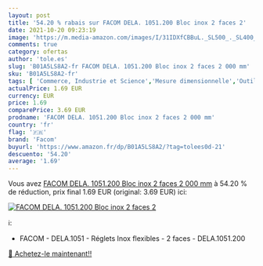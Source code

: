 ```yaml
---
layout: post
title: '54.20 % rabais sur FACOM DELA. 1051.200 Bloc inox 2 faces 2'
date: 2021-10-20 09:23:19
image: 'https://m.media-amazon.com/images/I/31IDXfCBBuL._SL500_._SL400_.jpg'
comments: true
category: ofertas
author: 'tole.es'
slug: 'B01A5LS8A2-fr FACOM DELA. 1051.200 Bloc inox 2 faces 2 000 mm'
sku: 'B01A5LS8A2-fr'
tags: [ 'Commerce, Industrie et Science','Mesure dimensionnelle','Outils de traçage','Règles','Test et mesurage','facom', ]
actualPrice: 1.69 EUR
currency: EUR
price: 1.69
comparePrice: 3.69 EUR
prodname: 'FACOM DELA. 1051.200 Bloc inox 2 faces 2 000 mm'
country: 'fr'
flag: '🇫🇷'
brand: 'Facom'
buyurl: 'https://www.amazon.fr/dp/B01A5LS8A2/?tag=tolees0d-21'
descuento: '54.20'
average: '1.69'
---
```


Vous avez [FACOM DELA. 1051.200 Bloc inox 2 faces 2 000 mm](https://www.amazon.fr/dp/B01A5LS8A2/?tag=tolees0d-21)  à  54.20 % de réduction, prix final  1.69 EUR (original: 3.69 EUR) ici:

[![FACOM DELA. 1051.200 Bloc inox 2 faces 2](https://m.media-amazon.com/images/I/31IDXfCBBuL._SL500_._SL400_.jpg)](https://www.amazon.fr/dp/B01A5LS8A2/?tag=tolees0d-21)

ℹ️:

- FACOM - DELA.1051 - Réglets Inox flexibles - 2 faces - DELA.1051.200

[🛒 Achetez-le maintenant!!](https://www.amazon.fr/dp/B01A5LS8A2/?tag=tolees0d-21)

